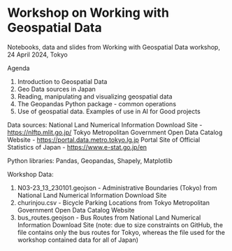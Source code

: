 # Workshop on Working with Geospatial Data
Notebooks, data and slides from Working with Geospatial Data workshop, 24 April 2024, Tokyo

Agenda

1. Introduction to Geospatial Data
2. Geo Data sources in Japan
3. Reading, manipulating and visualizing geospatial data
4. The Geopandas Python package - common operations
5. Use of geospatial data. Examples of use in AI for Good projects

Data sources:
National Land Numerical Information Download Site -  https://nlftp.mlit.go.jp/
Tokyo Metropolitan Government Open Data Catalog Website -  https://portal.data.metro.tokyo.lg.jp
Portal Site of Official Statistics of Japan - https://www.e-stat.go.jp/en

Python libraries: Pandas, Geopandas, Shapely, Matplotlib

Workshop Data: 

1.  N03-23_13_230101.geojson - Administrative Boundaries (Tokyo) from National Land Numerical Information Download Site
2.  churinjou.csv - Bicycle Parking Locations from Tokyo Metropolitan Government Open Data Catalog Website
3.  bus_routes.geojson - Bus Routes from National Land Numerical Information Download Site (note: due to size constraints on GitHub, the file contains only the bus routes for Tokyo, whereas the file used for the workshop contained data for all of Japan)
